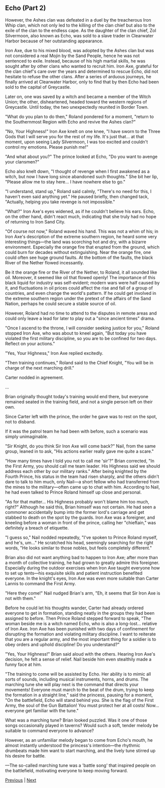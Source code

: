 ## Echo (Part 2)
However, the Ashes clan was defeated in a duel by the treacherous Iron Whip clan, which not only led to the killing of the clan chief but also to the exile of the clan to the endless cape. As the daughter of the clan chief, Zol Silvermoon, also known as Echo, was sold to a slave trader in Clearwater Harbor because of her outstanding appearance.



Iron Axe, due to his mixed blood, was adopted by the Ashes clan but was not considered a real Mojin by the Sand People, hence he was not sentenced to exile. Instead, because of his high martial skills, he was sought after by other clans who wanted to recruit him. Iron Axe, grateful for the clan chief's care over the years and determined to rescue Echo, did not hesitate to refuse the other clans. After a series of arduous journeys, he finally arrived at Clearwater Harbor, only to find that by then Echo had been sold to the capital of Greycastle.



Later on, one was saved by a witch and became a member of the Witch Union; the other, disheartened, headed toward the western regions of Greycastle. Until today, the two unexpectedly reunited in Border Town.



"What do you plan to do then," Roland pondered for a moment, "return to the Southernmost Region with Echo and revive the Ashes clan?"



"No, Your Highness!" Iron Axe knelt on one knee, "I have sworn to the Three Gods that I will serve you for the rest of my life. It's just that... at that moment, upon seeing Lady Silvermoon, I was too excited and couldn't control my emotions. Please punish me!"



"And what about you?" The prince looked at Echo, "Do you want to avenge your clansmen?"



Echo also knelt down, "I thought of revenge when I first awakened as a witch, but now I have long since abandoned such thoughts." She bit her lip, "Please allow me to stay here... I have nowhere else to go."



"I understand, stand up," Roland said calmly, "There's no need for this, I haven't even said anything yet." He paused briefly, then changed tack, "Actually, helping you take revenge is not impossible."



"What?" Iron Axe's eyes widened, as if he couldn't believe his ears. Echo, on the other hand, didn't react much, indicating that she truly had no hope of returning to Iron Sand City.



"Of course not now," Roland waved his hand. This was not a whim of his; in Iron Axe's description of the extreme southern region, he heard some very interesting things—the land was scorching hot and dry, with a bizarre environment. Especially the orange fire that erupted from the ground, which could burn for decades without extinguishing. Near the orange fire, one could often see huge ground faults. At the bottom of the faults, the black River of the Nether flowed incessantly.



Be it the orange fire or the River of the Nether, to Roland, it all sounded like oil. Moreover, it seemed like oil that flowed openly! The importance of this black liquid for industry was self-evident; modern wars were half caused by it, and fluctuations in oil prices could affect the rise and fall of a group of countries, and even change the world's pattern. If he could get involved in the extreme southern region under the pretext of the affairs of the Sand Nation, perhaps he could secure a stable source of oil.



However, Roland had no time to attend to the disputes in remote areas and could only leave a lead for later to play out a "since ancient times" drama.



"Once I ascend to the throne, I will consider seeking justice for you," Roland stopped Iron Axe, who was about to kneel again, "But today you have violated the first military discipline, so you are to be confined for two days. Reflect on your actions."



"Yes, Your Highness," Iron Axe replied excitedly.



"Then training continues," Roland said to the Chief Knight, "You will be in charge of the next marching drill."



Carter nodded in agreement.

...

Brian originally thought today's training would end there, but everyone remained seated in the training field, and not a single person left on their own.



Since Carter left with the prince, the order he gave was to rest on the spot, not to disband.

If it was the patrol team he had been with before, such a scenario was simply unimaginable.

"Sir Knight, do you think Sir Iron Axe will come back?" Nail, from the same group, leaned in to ask, "His actions earlier really gave me quite a scare."

"How many times have I told you not to call me 'sir'?" Brian corrected, "In the First Army, you should call me team leader. His Highness said we should address each other by our military ranks." After being knighted by the Fourth Prince, his status in the team had risen sharply, and the others didn't dare to talk to him much, only Nail—a short fellow who had transferred from the mines to the military—often came up to chat with him. According to Nail, he had even talked to Prince Roland himself up close and personal.

"As for that matter... His Highness probably won't blame him too much, right?" Although he said this, Brian himself was not certain. He had seen a commoner accidentally bump into the former lord's carriage and get stabbed to death on the spot by the guards. Iron Axe was a foreigner, and kneeling before a woman in front of the prince, calling her "chieftain," was definitely a breach of etiquette.

"I guess so," Nail nodded repeatedly, "I've spoken to Prince Roland myself, and he's, um..." He scratched his head, seemingly searching for the right words, "He looks similar to those nobles, but feels completely different."

Brian also did not want anything bad to happen to Iron Axe; after more than a month of collective training, he had grown to greatly admire this foreigner. Especially during the outdoor exercises when Iron Axe taught everyone how to set up tents—his exquisite skills and patient instruction benefited everyone. In the knight's eyes, Iron Axe was even more suitable than Carter Lannis to command the First Army.



"Here they come!" Nail nudged Brian's arm, "Eh, it seems that Sir Iron Axe is not with them."

Before he could let his thoughts wander, Carter had already ordered everyone to get in formation, standing neatly in the groups they had been assigned to before. Then Prince Roland stepped forward to speak, "The woman beside me is a witch named Echo, who is also a long-lost... relative of Iron Axe. Iron Axe has been punished with two days of confinement for disrupting the formation and violating military discipline. I want to reiterate that you are a regular army, and the most important thing for a soldier is to obey orders and uphold discipline! Do you understand?"



"Yes, Your Highness!" Brian said aloud with the others. Hearing Iron Axe's decision, he felt a sense of relief. Nail beside him even stealthily made a funny face at him.



"The training to come will be assisted by Echo. Her ability is to mimic all sorts of sounds, including musical instruments, horns, and drums. The marching tune she will play next is the command that directs your movements! Everyone must march to the beat of the drum, trying to keep the formation in a straight line," said the princess, pausing for a moment, "On the battlefield, Echo will stand behind you. She is the flag of the First Army, the soul of the Gun Battalion! You must protect her at all costs! Now... everyone get familiar with the tune."



What was a marching tune? Brian looked puzzled. Was it one of those songs occasionally played in taverns? Would such a soft, tender melody be suitable to command everyone to advance?



However, as an unfamiliar melody began to come from Echo's mouth, he almost instantly understood the princess's intention—the rhythmic drumbeats made him want to start marching, and the lively tune stirred up his desire for battle.



—The so-called marching tune was a 'battle song' that inspired people on the battlefield, motivating everyone to keep moving forward.





[Previous](CH0108.md) | [Next](CH0110.md)
